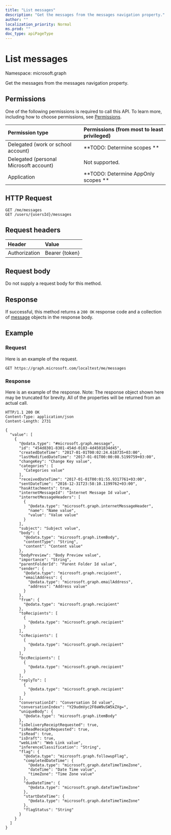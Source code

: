 ```yaml
---
title: "List messages"
description: "Get the messages from the messages navigation property."
author: ""
localization_priority: Normal
ms.prod: ""
doc_type: apiPageType
---
```


# List messages

Namespace: microsoft.graph

Get the messages from the messages navigation property.

## Permissions
One of the following permissions is required to call this API. To learn more, including how to choose permissions, see [Permissions](/concepts/permissions-reference.md).

|Permission type|Permissions (from most to least privileged)|
|:---|:---|
|Delegated (work or school account)|**TODO: Determine scopes **|
|Delegated (personal Microsoft account)|Not supported.|
|Application|**TODO: Determine AppOnly scopes **|

## HTTP Request
<!-- {
  "blockType": "ignored"
}
-->
``` http
GET /me/messages
GET /users/{usersId}/messages
```

## Request headers
|Header|Value|
|:---|:---|
|Authorization|Bearer {token}|

## Request body
Do not supply a request body for this method.

## Response
If successful, this method returns a `200 OK` response code and a collection of [message](../resources/message.md) objects in the response body.

## Example

### Request
Here is an example of the request.
<!-- {
  "blockType": "request",
  "name": "get_message"
}
-->
``` http
GET https://graph.microsoft.com/localtest/me/messages
```

### Response
Here is an example of the response. Note: The response object shown here may be truncated for brevity. All of the properties will be returned from an actual call.
<!-- {
  "blockType": "response",
  "truncated": true,
  "@odata.type": "collection(microsoft.graph.message)"
}
-->
``` http
HTTP/1.1 200 OK
Content-Type: application/json
Content-Length: 2731

{
  "value": [
    {
      "@odata.type": "#microsoft.graph.message",
      "id": "454d8301-8301-454d-0183-4d4501834d45",
      "createdDateTime": "2017-01-01T00:02:24.618735+03:00",
      "lastModifiedDateTime": "2017-01-01T00:00:08.5199759+03:00",
      "changeKey": "Change Key value",
      "categories": [
        "Categories value"
      ],
      "receivedDateTime": "2017-01-01T00:01:55.9317761+03:00",
      "sentDateTime": "2016-12-31T23:58:10.1199762+03:00",
      "hasAttachments": true,
      "internetMessageId": "Internet Message Id value",
      "internetMessageHeaders": [
        {
          "@odata.type": "microsoft.graph.internetMessageHeader",
          "name": "Name value",
          "value": "Value value"
        }
      ],
      "subject": "Subject value",
      "body": {
        "@odata.type": "microsoft.graph.itemBody",
        "contentType": "String",
        "content": "Content value"
      },
      "bodyPreview": "Body Preview value",
      "importance": "String",
      "parentFolderId": "Parent Folder Id value",
      "sender": {
        "@odata.type": "microsoft.graph.recipient",
        "emailAddress": {
          "@odata.type": "microsoft.graph.emailAddress",
          "address": "Address value"
        }
      },
      "from": {
        "@odata.type": "microsoft.graph.recipient"
      },
      "toRecipients": [
        {
          "@odata.type": "microsoft.graph.recipient"
        }
      ],
      "ccRecipients": [
        {
          "@odata.type": "microsoft.graph.recipient"
        }
      ],
      "bccRecipients": [
        {
          "@odata.type": "microsoft.graph.recipient"
        }
      ],
      "replyTo": [
        {
          "@odata.type": "microsoft.graph.recipient"
        }
      ],
      "conversationId": "Conversation Id value",
      "conversationIndex": "Y29udmVyc2F0aW9uSW5kZXg=",
      "uniqueBody": {
        "@odata.type": "microsoft.graph.itemBody"
      },
      "isDeliveryReceiptRequested": true,
      "isReadReceiptRequested": true,
      "isRead": true,
      "isDraft": true,
      "webLink": "Web Link value",
      "inferenceClassification": "String",
      "flag": {
        "@odata.type": "microsoft.graph.followupFlag",
        "completedDateTime": {
          "@odata.type": "microsoft.graph.dateTimeTimeZone",
          "dateTime": "Date Time value",
          "timeZone": "Time Zone value"
        },
        "dueDateTime": {
          "@odata.type": "microsoft.graph.dateTimeTimeZone"
        },
        "startDateTime": {
          "@odata.type": "microsoft.graph.dateTimeTimeZone"
        },
        "flagStatus": "String"
      }
    }
  ]
}
```

